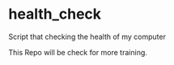 # health_check
Script that checking the health of my computer 

This Repo will be check for more training.
